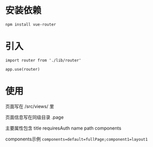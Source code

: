 # 安装依赖

`npm install vue-router`

# 引入

```
import router from './lib/router'

app.use(router)
```

# 使用

页面写在 /src/views/ 里

页面信息写在同级目录 .page

主要属性包含 title requiresAuth name path components

components示例
`components=default=fullPage;component1=layout1`
